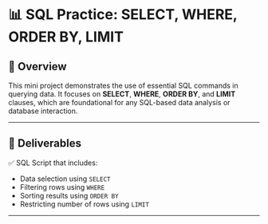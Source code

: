 # 📊 SQL Practice: SELECT, WHERE, ORDER BY, LIMIT

## 📘 Overview

This mini project demonstrates the use of essential SQL commands in querying data. It focuses on **SELECT**, **WHERE**, **ORDER BY**, and **LIMIT** clauses, which are foundational for any SQL-based data analysis or database interaction.

---

## 📂 Deliverables

✅ SQL Script that includes:
- Data selection using `SELECT`
- Filtering rows using `WHERE`
- Sorting results using `ORDER BY`
- Restricting number of rows using `LIMIT`

---


